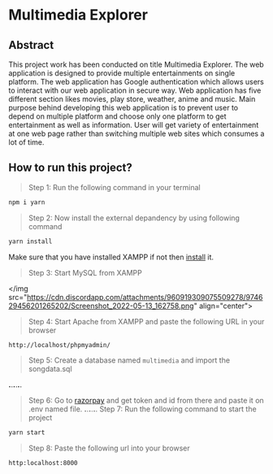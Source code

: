 # Multimedia Explorer

## Abstract

This project work has been conducted on title Multimedia Explorer. The web application is designed to provide multiple entertainments on single platform. The web application has Google authentication which allows users to interact with our web application in secure way. Web application has five different section likes movies, play store, weather, anime and music. Main purpose behind developing this web application is to prevent user to depend on multiple platform and choose only one platform to get entertainment as well as information. User will get variety of entertainment at one web page rather than switching multiple web sites which consumes a lot of time.

## How to run this project?

> Step 1: Run the following command in your terminal

```bash
npm i yarn
```

> Step 2: Now install the external depandency by using following command

```bash
yarn install
```

Make sure that you have installed XAMPP if not then [install](https://www.apachefriends.org/download.html) it.

> Step 3: Start MySQL from XAMPP

</img src="<https://cdn.discordapp.com/attachments/960919309075509278/974629456201265202/Screenshot_2022-05-13_162758.png>" align="center">

> Step 4: Start Apache from XAMPP and paste the following URL in your browser

```bash
http://localhost/phpmyadmin/
```

> Step 5: Create a database named `multimedia` and import the songdata.sql

__.__.__.__.__.__.
> Step 6: Go to [razorpay](https://dashboard.razorpay.com/app/keys) and get token and id from there and paste it on .env named file.
__.__.__.__.__.__.
> Step 7: Run the following command to start the project

```bash
yarn start
```

> Step 8: Paste the following url into your browser

```text
http:localhost:8000
```
